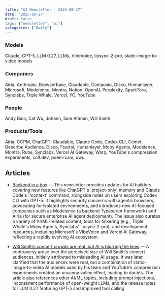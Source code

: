 ```yaml
---
title: "AI Newsletter - 2025-08-27"
date: "2025-08-27"
draft: false
tags: ["newsletter", "ai"]
categories: ["Daily"]
---
```


### Models
Claude, GPT-5, LLM 0.27, LLMs, VibeVoice, lipsync-2-pro, static-image-to-video models
### Companies
Airia, Anthropic, Browserbase, Claudable, Composio, Disco, Humanlayer, Microsoft, Modelence, Montra, Notion, OpenAI, Perplexity, SparkToro, Synclabs, Triple Whale, Vercel, YC, YouTube
### People
Andy Baio, Cat Wu, Johann, Sam Altman, Will Smith
### Products/Tools
Airia, CCPM, ChatGPT, Claudable, Claude Code, Codex CLI, Comet, Describe Audience, Disco, Fractal, Humanlayer, Moby Agents, Modelence, Montra, Rube, Synclabs, Vercel AI Gateway, Warp, YouTube's compression experiments, colf.dev, poem-cam, uwu


## Articles

- [Backend in a box](https://www.bensbites.com/p/backend-in-a-box) — This newsletter provides updates for AI builders, covering new features like ChatGPT's 'project-only' memory and Claude Code's '/context' command, alongside notes on users exploring Codex CLI with GPT-5. It highlights security concerns with agentic browsers, advocating for isolated environments, and introduces new AI-focused companies such as Modelence (a backend Typescript framework) and Airia (for secure enterprise AI agent deployment). The issue also curates a variety of AI/ML-related content, tools for tinkering (e.g., Triple Whale's Moby Agents, Synclabs' lipsync-2-pro), and development resources, including Microsoft's VibeVoice and Vercel AI Gateway, reflecting a rapidly evolving AI ecosystem.

- [Will Smith’s concert crowds are real, but AI is blurring the lines](https://simonwillison.net/2025/Aug/26/will-smiths-concert-crowds/#atom-tag) — A controversy arose over the perceived size of Will Smith's concert audiences, initially attributed to misleading AI usage. It was later clarified that the audiences were real, but a combination of static-image-to-video AI models used by his team and YouTube's compression experiments created an uncanny valley effect, leading to doubts. The article also references other AI/ML topics, including prompt injections, inconsistent performance of open-weight LLMs, and the release notes for LLM 0.27 featuring GPT-5 and improved tool calling.